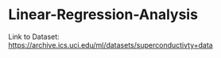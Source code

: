 # Linear-Regression-Analysis
Link to Dataset: https://archive.ics.uci.edu/ml/datasets/superconductivty+data
